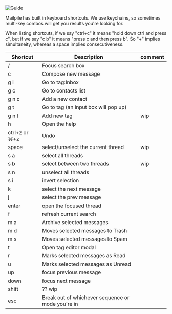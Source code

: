 ![Guide](https://github.com/pagekite/Mailpile/wiki/images/page-guide.png)

Mailpile has built in keyboard shortcuts. We use keychains, so sometimes multi-key combos will get you results you're looking for.

When listing shortcuts, if we say "ctrl+c" it means "hold down ctrl and press c", but if we say "c b" it means "press c and then press b". So "+" implies simultaneity, whereas a space implies consecutiveness. 

| Shortcut | Description                                                    | comment |
| -------- | ---------------------------------------------------------------|-------- |
|  /       | Focus search box                                                         |
| c        | Compose new message                                                      |
| g i      | Go to tag:Inbox                                                          |
| g c      | Go to contacts list                                                      |
| g n c    | Add a new contact                                                        |
| g t      | Go to tag (an input box will pop up)                                     |
| g n t    | Add new tag                                                       | wip  |
| h        | Open the help                                                            |
| ctrl+z or ⌘+z | Undo                                                                |
| space    | select/unselect the current thread                                |  wip |
| s a      | select all threads                                                       |
| s b      | select between two threads                                        | wip  |
| s n      | unselect all threads                                                     |
| s i      | invert selection                                                         |
| k        | select the next message                                                  | 
| j        | select the prev message                                                  | 
| enter    | open the focused thread                                                  |
| f        | refresh current search                                                   | 
| m a      | Archive selected messages                                                |
| m d      | Moves selected messages to Trash                                         |
| m s      | Moves selected messages to Spam                                          |
| t        | Open tag editor modal                                                    |
| r        | Marks selected messages as Read                                          |
| u        | Marks selected messages as Unread                                        |
| up       | focus previous message                                                   |
| down     | focus next message                                                       |
| shift    | ??                                                                  wip  |
| esc      | Break out of whichever sequence or mode you're in                        |